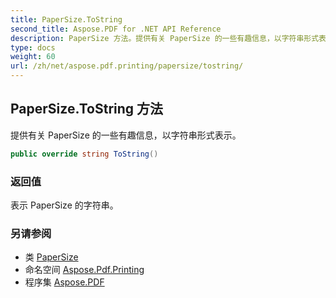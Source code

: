 ```yaml
---
title: PaperSize.ToString
second_title: Aspose.PDF for .NET API Reference
description: PaperSize 方法。提供有关 PaperSize 的一些有趣信息，以字符串形式表示
type: docs
weight: 60
url: /zh/net/aspose.pdf.printing/papersize/tostring/
---
```

## PaperSize.ToString 方法

提供有关 PaperSize 的一些有趣信息，以字符串形式表示。

```csharp
public override string ToString()
```

### 返回值

表示 PaperSize 的字符串。

### 另请参阅

* 类 [PaperSize](../)
* 命名空间 [Aspose.Pdf.Printing](../../../aspose.pdf.printing/)
* 程序集 [Aspose.PDF](../../../)